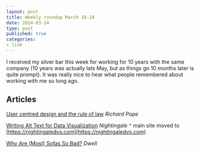 ```yaml
---
layout: post
title: Weekly roundup March 18-24
date: 2024-03-24
type: post
published: true
categories:
- link
---
```


I received my silver bar this week for working for 10 years with the same company (10 years was actually lats May, but as things go 10 months later is quite prompt). It was really nice to hear what people remembered about working with me so long ago.

## Articles

[User centred design and the rule of law](https://richardpope.org/talks/2024/03/12/appg-rule-of-law-user-centred-design/ "User centred design and the rule of law") *Richard Pope*

[Writing Alt Text for Data Visualization](https://medium.com/nightingale/writing-alt-text-for-data-visualization-2a218ef43f81 "Writing Alt Text for Data Visualization. By Amy Cesal") *Nightingale*
^ main site moved to [https://nightingaledvs.com](https://nightingaledvs.com)

[Why Are (Most) Sofas So Bad?](https://www.dwell.com/article/dtc-sofa-crisis-32304b9e "Why Are (Most) Sofas So Bad?. By Dan Nosowitz") *Dwell*
